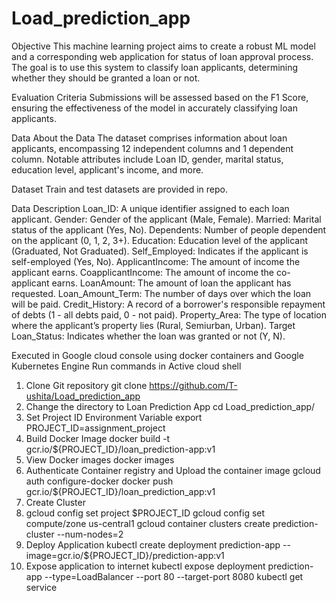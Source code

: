 # Load_prediction_app
Objective
This machine learning project aims to create a robust ML model and a corresponding web application for status of loan approval process. The goal is to use this system to classify loan applicants, determining whether they should be granted a loan or not.

Evaluation Criteria
Submissions will be assessed based on the F1 Score, ensuring the effectiveness of the model in accurately classifying loan applicants.

Data
About the Data
The dataset comprises information about loan applicants, encompassing 12 independent columns and 1 dependent column. Notable attributes include Loan ID, gender, marital status, education level, applicant's income, and more.

Dataset
Train and test datasets are provided in repo.

Data Description
Loan_ID: A unique identifier assigned to each loan applicant.
Gender: Gender of the applicant (Male, Female).
Married: Marital status of the applicant (Yes, No).
Dependents: Number of people dependent on the applicant (0, 1, 2, 3+).
Education: Education level of the applicant (Graduated, Not Graduated).
Self_Employed: Indicates if the applicant is self-employed (Yes, No).
ApplicantIncome: The amount of income the applicant earns.
CoapplicantIncome: The amount of income the co-applicant earns.
LoanAmount: The amount of loan the applicant has requested.
Loan_Amount_Term: The number of days over which the loan will be paid.
Credit_History: A record of a borrower's responsible repayment of debts (1 - all debts paid, 0 - not paid).
Property_Area: The type of location where the applicant’s property lies (Rural, Semiurban, Urban).
Target
Loan_Status: Indicates whether the loan was granted or not (Y, N).


Executed in Google cloud console using docker containers and Google Kubernetes Engine
Run commands in Active cloud shell

1.	Clone Git repository
git clone https://github.com/T-ushita/Load_prediction_app
2.	Change the directory to Loan Prediction App
cd Load_prediction_app/
3.	Set Project ID Environment Variable
export PROJECT_ID=assignment_project
4.	Build Docker Image
docker build -t gcr.io/${PROJECT_ID}/loan_prediction-app:v1
5.	View Docker images
docker images
6.	Authenticate Container registry and Upload the container image
gcloud auth configure-docker
docker push gcr.io/${PROJECT_ID}/loan_prediction_app:v1
7.	Create Cluster
8.	gcloud config set project $PROJECT_ID 
gcloud config set compute/zone us-central1
gcloud container clusters create prediction-cluster --num-nodes=2
9.	Deploy Application
kubectl create deployment prediction-app --image=gcr.io/${PROJECT_ID}/prediction-app:v1
10.	Expose application to internet
kubectl expose deployment prediction-app --type=LoadBalancer --port 80 --target-port 8080
kubectl get service
